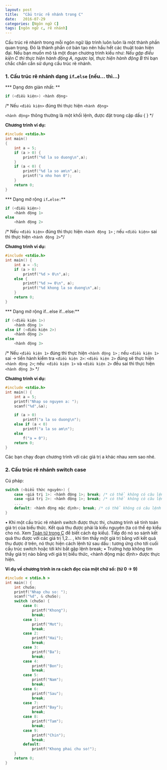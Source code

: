 ```yaml
---
layout: post
title:  "Cấu trúc rẽ nhánh trong C"
date:   2016-07-29
categories: [Ngôn ngữ C]
tags: [ngôn ngữ c, rẽ nhánh]
---
```


Cấu trúc rẽ nhánh trong mỗi ngôn ngữ lập trình luôn luôn là một thành phần quan trọng. Đó là thành phần cơ bản tạo nên hầu hết các thuật toán hiện đại. Nếu bạn muốn mô tả một đoạn chương trình kiểu như: *Nếu gặp điều kiện C thì thực hiện hành động A, ngược lại, thực hiện hành động B* thì bạn chắc chắn cần sử dụng cấu trúc rẽ nhánh.

### 1. Cấu trúc rẽ nhánh dạng `if…else` (nếu… thì…)

*** Dạng đơn giản nhất: **

~~~c
if (<điều kiện>) <hành động> 
~~~

/* Nếu `<điều kiện>` đúng thì thực hiện `<hành động>`

`<hành động>` thông thường là một khối lệnh, được đặt trong cặp dấu { } */

**Chương trình ví dụ:**

~~~c
#include <stdio.h>
int main()
{
	int a = 5;
	if (a > 0) {
		printf("%d la so duong\n",a);
	}
	if (a < 0) {
		printf("%d la so am\n",a);
		printf("a nho hon 0");
	}
	return 0;
}
~~~

*** Dạng mở rộng `if…else:`**

~~~c
if (<điều kiện>)
	<hành động 1>
else
	<hành động 2>
~~~

/* Nếu `<điều kiện>` đúng thì thực hiện `<hành động 1>` ; nếu `<điều kiện>` sai thì thực hiện `<hành động 2>`*/

**Chương trình ví dụ:**

~~~c
#include <stdio.h>
int main() {
	int a = -5;
	if (a > 0)
		printf("%d > 0\n",a);
	else {
		printf("%d >= 0\n", a);
		printf("%d khong la so duong\n",a);
	}
	return 0;
}
~~~

*** Dạng mở rộng if…else if…else:**

~~~c
if (<điều kiện 1>)
	<hành động 1>
else if (<điều kiện 2>)
	<hành động 2>
else
	<hành động 3>
~~~

/* Nếu `<điều kiện 1>` đúng thì thực hiện `<hành động 1>` ; nếu `<điều kiện 1>` sai -\> tiến hành kiểm tra `<điều kiện 2>`: `<điều kiện 2>` đúng sẽ thực hiện `<hành động 2>`; nếu  `<điều kiện 1>` và `<điều kiện 2>` đều sai thì thực hiện `<hành động 3>` */


**Chương trình ví dụ:**

~~~c
#include <stdio.h>
int main() {
	int a = 5;
	printf("Nhap so nguyen a: ");
	scanf("%d",&a);

	if (a > 0)
		printf("a la so duong\n");
	else if (a < 0)
		printf("a la so am\n");
	else
		f("a = 0");
	return 0;
}
~~~

Các bạn chạy đoạn chương trình với các giá trị a khác nhau xem sao nhé.

### 2. Cấu trúc rẽ nhánh switch case

Cú pháp:

~~~c
switch (<biểu thức nguyên>) {
	case <giá trị 1>: <hành động 1>; break; /* có thể không có câu lệnh này*/
	case <giá trị 2>: <hành động 1>; break; /* có thể không có câu lệnh này*/
	....
	default: <hành động mặc định>; break; /* có thể không có câu lệnh này*/
}
~~~

• Khi một cấu trúc rẽ nhánh switch được thực thi, chương trình sẽ tính toán giá trị của biểu thức. Kết quả thu được phải là kiểu nguyên (ta có thể ép kiểu cho nó. Xem [Toán tử trong C](/ngon-ngu-c/toan-tu-trong-c/) để biết cách ép kiểu). Tiếp đó nó so sánh kết quả thu được với các giá trị 1,2… , khi tìm thấy một giá trị bằng với kết quả thu được ở trên, nó thực hiện cách lệnh từ sau dấu : tương ứng cho tới cuối cấu trúc switch hoặc tới khi bắt gặp lệnh break;
 • Trường hợp không tìm thấy giá trị nào bằng với giá trị biểu thức, <hành động mặc định> được thực hiện.

**Ví dụ về chương trình in ra cách đọc của một chữ số: (từ 0 -> 9)**

~~~c
#include < stdio.h >
int main() {
	int chuSo;
	printf("Nhap chu so: ");
	scanf("%d", & chuSo);
	switch (chuSo) {
		case 0:
			printf("Khong");
			break;
		case 1:
			printf("Mot");
			break;
		case 2:
			printf("Hai");
			break;
		case 3:
			printf("Ba");
			break;
		case 4:
			printf("Bon");
			break;
		case 5:
			printf("Nam");
			break;
		case 6:
			printf("Sau");
			break;
		case 7:
			printf("Bay");
			break;
		case 8:
			printf("Tam");
			break;
		case 9:
			printf("Chin");
			break;
		default:
			printf("Khong phai chu so!");
	}
	return 0;
}
~~~
